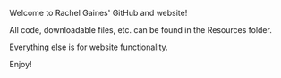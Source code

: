 Welcome to Rachel Gaines' GitHub and website! 

All code, downloadable files, etc. can be found in the Resources folder. 

Everything else is for website functionality.

Enjoy!
